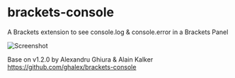 brackets-console
================

A Brackets extension to see console.log & console.error in a Brackets Panel

![Screenshot]()


Base on
v1.2.0 by Alexandru Ghiura & Alain Kalker
https://github.com/ghalex/brackets-console
